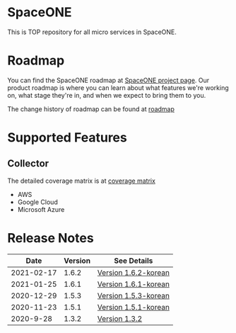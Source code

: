 # SpaceONE

This is TOP repository for all micro services in SpaceONE.

# Roadmap

You can find the SpaceONE roadmap at [SpaceONE project page](https://github.com/spaceone-dev/spaceone/projects/1).
Our product roadmap is where you can learn about what features we're working on, what stage they're in, 
and when we expect to bring them to you.

The change history of roadmap can be found at [roadmap](./roadmap.md)

# Supported Features

## Collector

The detailed coverage matrix is at [coverage matrix](./docs/collector_coverage.md)

* AWS
* Google Cloud
* Microsoft Azure

# Release Notes

| Date        |  Version   | See Details  |
| ---         | ----       | ----         |
| 2021-02-17  | 1.6.2      | [Version 1.6.2-korean](./release_notes/ko/version_1.6_2.md)|
| 2021-01-25  | 1.6.1      | [Version 1.6.1-korean](./release_notes/ko/version_1.6_1.md)|
| 2020-12-29  | 1.5.3      | [Version 1.5.3-korean](./release_notes/ko/version_1.5.3.md)|
| 2020-11-23  | 1.5.1      | [Version 1.5.1-korean](./release_notes/ko/version_1.5.1.md)|
| 2020-9-28   | 1.3.2      | [Version 1.3.2](./release_notes/en/version_1.3.2.md) |


